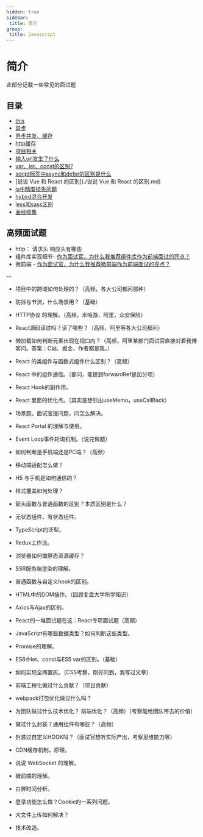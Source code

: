 ```yaml
---
hidden: true
sidebar:
 title: 简介
group:
 title: Javascript
---
```


# 简介

此部分记载一些常见的面试题

## 目录

* [this](./this.md)
* [异步](./异步.md)
* [异步并发、缓存](./异步并发、缓存.md)
* [http缓存](./http缓存.md)
* [项目相关](./项目相关.md)
* [输入url发生了什么](./输入url发生了什么.md)
* [var、let、const的区别?](./var、let、const的区别.md)
* [script标签中async和defer的区别是什么](./script标签中async和defer的区别是什么.md)
* [说说 Vue 和 React 的区别](./说说 Vue 和 React 的区别.md)
* [js中精度损失问题](./js中精度损失问题.md)
* [hybird混合开发](../../front/混合开发/hybird混合开发.md)
* [less和sass区别](./less&sass.md)
* [面经收集](./面经收集.md)



## 高频面试题

* http： 请求头 响应头有哪些
* 组件库实现细节- [作为面试官，为什么我推荐组件库作为前端面试的亮点？](https://www.pipipi.net/28849.html)
* 微前端 - [作为面试官，为什么我推荐微前端作为前端面试的亮点？](https://juejin.cn/post/7252342216843296828?utm_source=gold_browser_extension#heading-8)



--


* 项目中的跨域如何处理的？（高频，各大公司都问那种）
* 防抖与节流，什么场景用？（基础）
* HTTP协议 的理解。（高频，米哈游，阿里，众安保险）
* React源码读过吗？读了哪些？（高频，阿里等各大公司都问）
* 懒加载如何判断元素出现在视口内？（高频，阿里某部门面试官直接对着我博客问。答案：C站、掘金，作者都是我。）
* React 的类组件与函数式组件什么区别？（高频）
* React 中的组件通信。（都问，能提到forwardRef是加分项）
* React Hook的副作用。
* React 里面的优化点。（其实是想引出useMemo，useCallBack）
* 场景题。面试官提问题，问怎么解决。
* React Portal 的理解与使用。
* Event Loop事件轮询机制。（说完做题）
* 如何判断是手机端还是PC端？（高频）
* 移动端适配怎么做？
* H5 与手机是如何通信的？
* 样式覆盖如何处理？
* 箭头函数与普通函数的区别？本质区别是什么？
* 无状态组件、有状态组件。
* TypeScript的泛型。
* Redux工作流。
* 浏览器如何做静态资源缓存？
* SSR服务端渲染的理解。
* 普通函数与自定义hook的区别。
* HTML中的DOM操作。（回顾复盘大学所学知识）
* Axios与Ajax的区别。
* React的一堆面试题在这：React专项面试题（高频）
* JavaScript有哪些数据类型？如何判断这些类型。
* Promise的理解。
* ES6中let、const与ES5 var的区别。（基础）
* 如何实现全网置灰。（CSS考察，刚好问到，我写过文章）


* 前端工程化做过什么贡献？（项目贡献）
* webpack打包优化做过什么吗？
* 为团队做过什么技术优化？ 前端优化？（高频）（考察能给团队带去的价值）
* 做过什么封装？通用组件有哪些？（高频）
* 封装过自定义HOOK吗？（面试官想听实际产出，考察思维能力等）
* CDN缓存机制，原理。
* 说说 WebSocket 的理解。
* 微前端的理解。
* 白屏时间分析。
* 登录功能怎么做？Cookie的一系列问题。
* 大文件上传如何解决？
* 技术改造。












